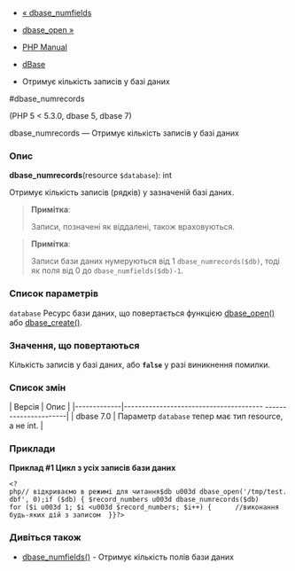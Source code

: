- [« dbase_numfields](function.dbase-numfields.md)
- [dbase_open »](function.dbase-open.md)

- [PHP Manual](index.md)
- [dBase](ref.dbase.md)
- Отримує кількість записів у базі даних

#dbase_numrecords

(PHP 5 \< 5.3.0, dbase 5, dbase 7)

dbase_numrecords — Отримує кількість записів у базі даних

### Опис

**dbase_numrecords**(resource `$database`): int

Отримує кількість записів (рядків) у зазначеній базі даних.

> **Примітка**:
>
> Записи, позначені як віддалені, також враховуються.

> **Примітка**:
>
> Записи бази даних нумеруються від 1 `dbase_numrecords($db)`, тоді як
> поля від 0 до `dbase_numfields($db)-1`.

### Список параметрів

`database`
Ресурс бази даних, що повертається функцією
[dbase_open()](function.dbase-open.md) або
[dbase_create()](function.dbase-create.md).

### Значення, що повертаються

Кількість записів у базі даних, або **`false`** у разі виникнення
помилки.

### Список змін

| Версія | Опис |
|-------------|--------------------------------------- ----------------------|
| dbase 7.0 | Параметр `database` тепер має тип resource, а не int. |

### Приклади

**Приклад #1 Цикл з усіх записів бази даних**

` <?php// відкриваємо в режимі для читання$db u003d dbase_open('/tmp/test.dbf', 0);if ($db) { $record_numbers u003d dbase_numrecords($db) for ($i u003d 1; $i <u003d $record_numbers; $i++) {      //виконання будь-яких дій з записом  }}?> `

### Дивіться також

- [dbase_numfields()](function.dbase-numfields.md) - Отримує
кількість полів бази даних
